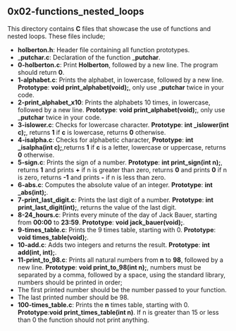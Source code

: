 ## 0x02-functions_nested_loops
This directory contains __C__ files that showcase the use of functions and nested loops. These files include;
- __holberton.h__: Header file containing all function prototypes.
- ___putchar.c__: Declaration of the function ___putchar__.
- __0-holberton.c__: Print __Holberton__, followed by a new line. The program should return __0__.
- __1-alphabet.c__: Prints the alphabet, in lowercase, followed by a new line. __Prototype__: __void print_alphabet(void);__, only use ___putchar__ twice in your code.
- __2-print_alphabet_x10__: Prints the alphabets 10 times, in lowercase, followed by a new line. __Prototype__: __void print_alphabet(void);__, only use ___putchar__ twice in your code.
- __3-islower.c__: Checks for lowercase character. __Prototype__: __int _islower(int c);__, returns __1__ if __c__ is lowercase, returns __0__ otherwise.
- __4-isalpha.c__: Checks for alphabetic character, __Prototype__: __int _isalpha(int c);__,returns __1__ if __c__ is a letter, lowercase or uppercase, returns __0__ otherwise.
- __5-sign.c__: Prints the sign of a number. __Prototype__: __int print_sign(int n);__, returns __1__ and prints __+__ if n is greater than zero, returns __0__ and prints __0__ if n is zero, returns __-1__ and prints __-__ if n is less than zero.
- __6-abs.c__: Computes the absolute value of an integer. __Prototype__: __int _abs(int);__.
- __7-print_last_digit.c__: Prints the last digit of a number. __Prototype__: __int print_last_digit(int);__, returns the value of the last digit.
- __8-24_hours.c__: Prints every minute of the day of Jack Bauer, starting from __00:00__ to __23:59__. __Prototype__: __void jack_bauer(void);__.
- __9-times_table.c__: Prints the 9 times table, starting with 0. __Prototype__: __void times_table(void);__.
- __10-add.c__: Adds two integers and returns the result. __Prototype__: __int add(int, int);__.
- __11-print_to_98.c__: Prints all natural numbers from __n__ to __98__, followed by a new line. __Prototype__: __void print_to_98(int n);__, numbers must be separated by a comma, followed by a space, using the standard library, numbers should be printed in order;
 - The first printed number should be the number passed to your function.
 - The last printed number should be 98. 
- __100-times_table.c__: Prints the __n__ times table, starting with 0. __Prototype__:__void print_times_table(int n)__. If n is greater than 15 or less than 0 the function should not print anything.